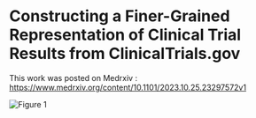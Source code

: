 # Constructing a Finer-Grained Representation of Clinical Trial Results from ClinicalTrials.gov

This work was posted on Medrxiv : https://www.medrxiv.org/content/10.1101/2023.10.25.23297572v1

![Figure 1](https://github.com/xuanyshi/clinical-trials-finer-grained-representation/blob/main/imgs/figure_1.png)